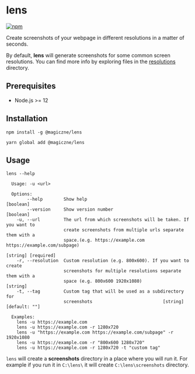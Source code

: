 # lens
[![npm](https://img.shields.io/badge/dynamic/json?color=blue&label=npm&query=version&style=flat-square&url=https%3A%2F%2Fraw.githubusercontent.com%2FMagiczne%2Flens%2Fmaster%2Fpackage.json)](https://www.npmjs.com/package/@magiczne/lens)

Create screenshots of your webpage in different resolutions in a matter of seconds.

By default, **lens** will generate screenshots for some common screen resolutions.
You can find more info by exploring files in the [resolutions](https://github.com/Magiczne/lens/tree/master/src/resolutions) directory.

## Prerequisites
- Node.js >= 12

## Installation

```
npm install -g @magiczne/lens
```

```
yarn global add @magiczne/lens
```

## Usage

```
lens --help

  Usage: -u <url>
  
  Options:
        --help        Show help                                          [boolean]
        --version     Show version number                                [boolean]
    -u, --url         The url from which screenshots will be taken. If you want to
                      create screenshots from multiple urls separate them with a
                      space.(e.g. https://example.com https://example.com/subpage)
                                                               [string] [required]
    -r, --resolution  Custom resolution (e.g. 800x600). If you want to create
                      screenshots for multiple resolutions separate them with a
                      space (e.g. 800x600 1920x1080)                      [string]
    -t, --tag         Custom tag that will be used as a subdirectory for 
                      screenshots                           [string] [default: ""]
                      
  Examples:
    lens -u https://example.com
    lens -u https://example.com -r 1280x720
    lens -u "https://example.com https://example.com/subpage" -r 1920x1080
    lens -u https://example.com -r "800x600 1280x720"
    lens -u https://example.com -r 1280x720 -t "custom tag"
```

```lens``` will create a **screenshots** directory in a place where you will run it.
For example if you run it in ```C:\lens\``` it will create ```C:\lens\screenshots``` directory.
